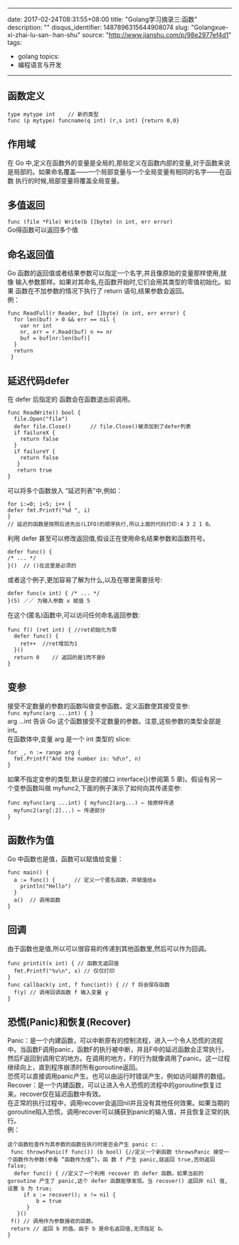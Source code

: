 
---
date: 2017-02-24T08:31:55+08:00
title: "Golang学习摘录三:函数"
description: ""
disqus_identifier: 1487896315644908074
slug: "Golangxue-xi-zhai-lu-san-:han-shu"
source: "http://www.jianshu.com/p/98e2977ef4d1"
tags: 
- golang 
topics:
- 编程语言与开发
---

函数定义
--------

    type mytype int    // 新的类型
    func (p mytype) funcname(q int) (r,s int) {return 0,0}

作用域
------

在 Go
中,定义在函数外的变量是全局的,那些定义在函数内部的变量,对于函数来说
是局部的。如果命名覆盖——一个局部变量与一个全局变量有相同的名字——在函数
执行的时候,局部变量将覆盖全局变量。

多值返回
--------

`func (file *File) Write(b []byte) (n int, err error)`\
Go得函数可以返回多个值

命名返回值
----------

Go
函数的返回值或者结果参数可以指定一个名字,并且像原始的变量那样使用,就像
输入参数那样。如果对其命名,在函数开始时,它们会用其类型的零值初始化。如果
函数在不加参数的情况下执行了 return 语句,结果参数会返回。\
例：

    func ReadFull(r Reader, buf []byte) (n int, err error) {
      for len(buf) > 0 && err == nil {
        var nr int
        nr, err = r.Read(buf) n += nr
        buf = buf[nr:len(buf)]
      }
      return
     }

延迟代码defer
-------------

在 defer 后指定的 函数会在函数退出前调用。

    func ReadWrite() bool {
      file.Open("file")
      defer file.Close()      // file.Close()被添加到了defer列表
      if failureX {
        return false
      }
      if failureY {
        return false
       } 
       return true
    }

可以将多个函数放入 “延迟列表”中,例如：

    for i:=0; i<5; i++ {
    defer fmt.Printf("%d ", i)
    }
    // 延迟的函数是按照后进先出(LIFO)的顺序执行,所以上面的代码打印:4 3 2 1 0。

利用 defer 甚至可以修改返回值,假设正在使用命名结果参数和函数符号。

    defer func() {
    /* ... */
    }()  // ()在这里是必须的

或者这个例子,更加容易了解为什么,以及在哪里需要括号:

    defer func(x int) { /* ... */
    }(5) ／／ 为输入参数 x 赋值 5

在这个(匿名)函数中,可以访问任何命名返回参数:

    func f() (ret int) { //ret初始化为零 
      defer func() {
        ret++  //ret增加为1
      }() 
      return 0    // 返回的是1而不是0
    }

变参
----

接受不定数量的参数的函数叫做变参函数。定义函数使其接受变参:\
`func myfunc(arg ...int) { }`\
arg ...int 告诉 Go 这个函数接受不定数量的参数。注意,这些参数的类型全部是
int。\
在函数体中,变量 arg 是一个 int 类型的 slice:

    for _, n := range arg {
      fmt.Printf("And the number is: %d\n", n)
    }

如果不指定变参的类型,默认是空的接口 interface{}(参阅第 5
章)。假设有另一\
个变参函数叫做 myfunc2,下面的例子演示了如何向其传递变参:

    func myfunc(arg ...int) { myfunc2(arg...) ← 按原样传递
      myfunc2(arg[:2]...) ← 传递部分
    }

函数作为值
----------

Go 中函数也是值，函数可以赋值给变量：

    func main() {
      a := func() {      // 定义一个匿名函数，并赋值给a
        println("Hello")
      }
      a()  // 调用函数
    }

回调
----

由于函数也是值,所以可以很容易的传递到其他函数里,然后可以作为回调。

    func printit(x int) { // 函数无返回值 
      fmt.Printf("%v\n", x) // 仅仅打印
    }
    func callback(y int, f func(int)) { // f 将会保存函数 
      f(y) // 调用回调函数 f 输入变量 y
    }

恐慌(Panic)和恢复(Recover)
--------------------------

Panic：是一个内建函数，可以中断原有的控制流程，进入一个令人恐慌的流程中。当函数F调用panic，函数F的执行被中断，并且F中的延迟函数会正常执行，然后F返回到调用它的地方。在调用的地方，F的行为就像调用了panic。这一过程继续向上，直到程序崩溃时所有goroutine返回。\
恐慌可以直接调用panic产生。也可以由运行时错误产生，例如访问越界的数组。\
Recover：是一个内建函数，可以让进入令人恐慌的流程中的goroutine恢复过来。recover仅在延迟函数中有效。\
在正常的执行过程中，调用recover会返回nil并且没有其他任何效果。如果当期的goroutine陷入恐慌，调用recover可以捕获到panic的输入值，并且恢复正常的执行。\
例：

    这个函数检查作为其参数的函数在执行时是否会产生 panic c: .
     func throwsPanic(f func()) (b bool) {//定义一个新函数 throwsPanic 接受一个函数作为参数(参看 “函数作为值”)。函 数 f 产生 panic,就返回 true,否则返回 false;
      defer func() { //定义了一个利用 recover 的 defer 函数。如果当前的 goroutine 产生了 panic,这个 defer 函数能够发现。当 recover() 返回非 nil 值,设置 b 为 true;
         if x := recover(); x != nil { 
             b = true
          }
       }()
     f() // 调用作为参数接收的函数。
     return // 返回 b 的值。由于 b 是命名返回值,无须指定 b。
    }

